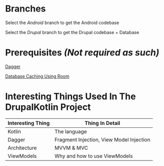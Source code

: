 # Branches

Select the *Android* branch to get the Android codebase

Select the *Drupal* branch to get the Drupal codebase + Database

# Prerequisites *(Not required as such)*

[Dagger](https://developer.android.com/training/dependency-injection/dagger-android) 

[Database Caching Using Room](https://developer.android.com/training/dependency-injection/dagger-android)

# Interesting Things Used In The DrupalKotlin Project

| Interesting Thing	| Thing In Detail |
| ------------- | ------------- |
|Kotlin	| The language |
|Dagger |	Fragment Injection, View Model Injection|
|Architecture |	MVVM & MVC|
|ViewModels|	Why and how to use ViewModels|
